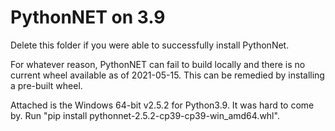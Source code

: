 # PythonNET on 3.9
Delete this folder if you were able to successfully install PythonNet.

For whatever reason, PythonNET can fail to build locally and there is no current wheel available as of 2021-05-15. This can be remedied by installing a pre-built wheel.

Attached is the Windows 64-bit v2.5.2 for Python3.9. It was hard to come by. Run "pip install pythonnet-2.5.2-cp39-cp39-win_amd64.whl".